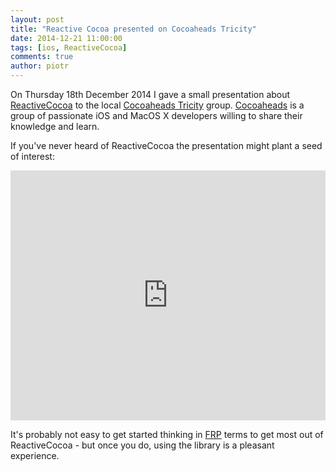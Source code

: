 ```yaml
---
layout: post
title: "Reactive Cocoa presented on Cocoaheads Tricity"
date: 2014-12-21 11:00:00
tags: [ios, ReactiveCocoa]
comments: true
author: piotr
---
```


On Thursday 18th December 2014 I gave a small presentation about [ReactiveCocoa](https://github.com/ReactiveCocoa/ReactiveCocoa) to the local [Cocoaheads Tricity](https://www.facebook.com/CocoaHeadsTricity) group. [Cocoaheads](http://cocoaheads.org/) is a group of passionate iOS and MacOS X developers willing to share their knowledge and learn.

If you've never heard of ReactiveCocoa the presentation might plant a seed of interest:

<iframe src="https://docs.google.com/presentation/d/1ItQV5KfwmIF947ujWlR8LFUuFWMLAVHUx6RH8ACfXbo/embed?start=false&loop=false&delayms=3000" frameborder="0" width="100%" height="400px" allowfullscreen="true" mozallowfullscreen="true" webkitallowfullscreen="true"></iframe>


It's probably not easy to get started thinking in [FRP](http://en.wikipedia.org/wiki/Functional_reactive_programming) terms to get most out of ReactiveCocoa - but once you do, using the library is a pleasant experience.
